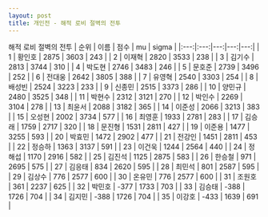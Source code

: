 ```yaml
---
layout: post
title: 개인전 - 해적 로비 절벽의 전투
---
```


해적 로비 절벽의 전투
| 순위 | 이름 | 점수 | mu | sigma |
|:---:|:---:|---:|---:|---:|
| 1 | 황인호 | 2875 | 3603 | 243 |
| 2 | 이재혁 | 2820 | 3533 | 238 |
| 3 | 김기수 | 2813 | 3744 | 310 |
| 4 | 박도현 | 2746 | 3483 | 246 |
| 5 | 문호준 | 2739 | 3496 | 252 |
| 6 | 전대웅 | 2642 | 3805 | 388 |
| 7 | 유영혁 | 2540 | 3303 | 254 |
| 8 | 배성빈 | 2524 | 3223 | 233 |
| 9 | 신종민 | 2515 | 3373 | 286 |
| 10 | 양민규 | 2480 | 3525 | 348 |
| 11 | 박현수 | 2312 | 3121 | 270 |
| 12 | 박인수 | 2269 | 3104 | 278 |
| 13 | 최윤서 | 2088 | 3182 | 365 |
| 14 | 이준성 | 2066 | 3213 | 383 |
| 15 | 오성현 | 2002 | 3734 | 577 |
| 16 | 최영훈 | 1933 | 2781 | 283 |
| 17 | 김승래 | 1759 | 2717 | 320 |
| 18 | 문진형 | 1531 | 2811 | 427 |
| 19 | 이준용 | 1477 | 3255 | 593 |
| 20 | 박효민 | 1472 | 2902 | 477 |
| 21 | 전강인 | 1451 | 2811 | 453 |
| 22 | 정승하 | 1363 | 3137 | 591 |
| 23 | 이건욱 | 1244 | 2564 | 440 |
| 24 | 정해섭 | 1170 | 2916 | 582 |
| 25 | 김진석 | 1125 | 2875 | 583 |
| 26 | 한승철 | 971 | 2695 | 575 |
| 27 | 김응태 | 834 | 2620 | 595 |
| 28 | 최민석 | 801 | 2587 | 595 |
| 29 | 김상수 | 776 | 2577 | 600 |
| 30 | 온유민 | 776 | 2577 | 600 |
| 31 | 조원호 | 361 | 2237 | 625 |
| 32 | 박민호 | -377 | 1733 | 703 |
| 33 | 김승태 | -388 | 1726 | 704 |
| 34 | 김지민 | -388 | 1726 | 704 |
| 35 | 이강호 | -433 | 1639 | 691 |
